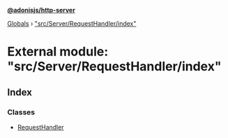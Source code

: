 **[@adonisjs/http-server](../README.md)**

[Globals](../README.md) › [&quot;src/Server/RequestHandler/index&quot;](_src_server_requesthandler_index_.md)

# External module: "src/Server/RequestHandler/index"

## Index

### Classes

* [RequestHandler](../classes/_src_server_requesthandler_index_.requesthandler.md)